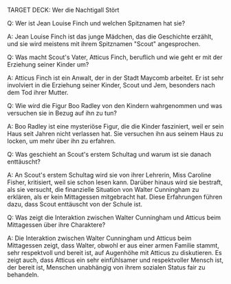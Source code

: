 TARGET DECK: Wer die Nachtigall Stört

Q: Wer ist Jean Louise Finch und welchen Spitznamen hat sie?

A: Jean Louise Finch ist das junge Mädchen, das die Geschichte erzählt, und sie wird meistens mit ihrem Spitznamen "Scout" angesprochen.
<!--ID: 1685883031457-->


Q: Was macht Scout's Vater, Atticus Finch, beruflich und wie geht er mit der Erziehung seiner Kinder um? 

A: Atticus Finch ist ein Anwalt, der in der Stadt Maycomb arbeitet. Er ist sehr involviert in die Erziehung seiner Kinder, Scout und Jem, besonders nach dem Tod ihrer Mutter.
<!--ID: 1685883031465-->


Q: Wie wird die Figur Boo Radley von den Kindern wahrgenommen und was versuchen sie in Bezug auf ihn zu tun? 

A: Boo Radley ist eine mysteriöse Figur, die die Kinder fasziniert, weil er sein Haus seit Jahren nicht verlassen hat. Sie versuchen ihn aus seinem Haus zu locken, um mehr über ihn zu erfahren.
<!--ID: 1685883031469-->


Q: Was geschieht an Scout's erstem Schultag und warum ist sie danach enttäuscht? 

A: An Scout's erstem Schultag wird sie von ihrer Lehrerin, Miss Caroline Fisher, kritisiert, weil sie schon lesen kann. Darüber hinaus wird sie bestraft, als sie versucht, die finanzielle Situation von Walter Cunningham zu erklären, als er kein Mittagessen mitgebracht hat. Diese Erfahrungen führen dazu, dass Scout enttäuscht von der Schule ist.
<!--ID: 1685883031474-->


Q: Was zeigt die Interaktion zwischen Walter Cunningham und Atticus beim Mittagessen über ihre Charaktere? 

A: Die Interaktion zwischen Walter Cunningham und Atticus beim Mittagessen zeigt, dass Walter, obwohl er aus einer armen Familie stammt, sehr respektvoll und bereit ist, auf Augenhöhe mit Atticus zu diskutieren. Es zeigt auch, dass Atticus ein sehr einfühlsamer und respektvoller Mensch ist, der bereit ist, Menschen unabhängig von ihrem sozialen Status fair zu behandeln.
<!--ID: 1685883031478-->


